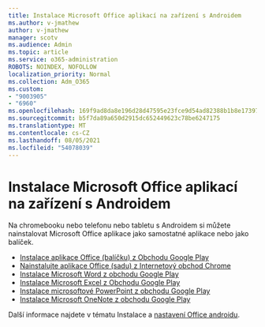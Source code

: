 ```yaml
---
title: Instalace Microsoft Office aplikací na zařízení s Androidem
ms.author: v-jmathew
author: v-jmathew
manager: scotv
ms.audience: Admin
ms.topic: article
ms.service: o365-administration
ROBOTS: NOINDEX, NOFOLLOW
localization_priority: Normal
ms.collection: Adm_O365
ms.custom:
- "9003905"
- "6960"
ms.openlocfilehash: 169f9ad8da8e196d28d47595e23fce9d54ad82388b1b8e173971663b3d83d3f4
ms.sourcegitcommit: b5f7da89a650d2915dc652449623c78be6247175
ms.translationtype: MT
ms.contentlocale: cs-CZ
ms.lasthandoff: 08/05/2021
ms.locfileid: "54078039"
---
```

# <a name="install-microsoft-office-apps-on-an-android-device"></a>Instalace Microsoft Office aplikací na zařízení s Androidem

Na chromebooku nebo telefonu nebo tabletu s Androidem si můžete nainstalovat Microsoft Office aplikace jako samostatné aplikace nebo jako balíček.

- [Instalace aplikace Office (balíčku) z Obchodu Google Play](https://go.microsoft.com/fwlink/?linkid=2137009)
- [Nainstalujte aplikace Office (sadu) z Internetový obchod Chrome](https://go.microsoft.com/fwlink/?linkid=2137212)
- [Instalace Microsoft Word z obchodu Google Play](https://go.microsoft.com/fwlink/?linkid=2136994)
- [Instalace Microsoft Excel z Obchodu Google Play](https://go.microsoft.com/fwlink/?linkid=2137120)
- [Instalace microsoftové PowerPoint z obchodu Google Play](https://go.microsoft.com/fwlink/?linkid=2137121)
- [Instalace Microsoft OneNote z obchodu Google Play](https://go.microsoft.com/fwlink/?linkid=2137211)

Další informace najdete v tématu Instalace a [nastavení Office androidu](https://go.microsoft.com/fwlink/?linkid=2135287).
